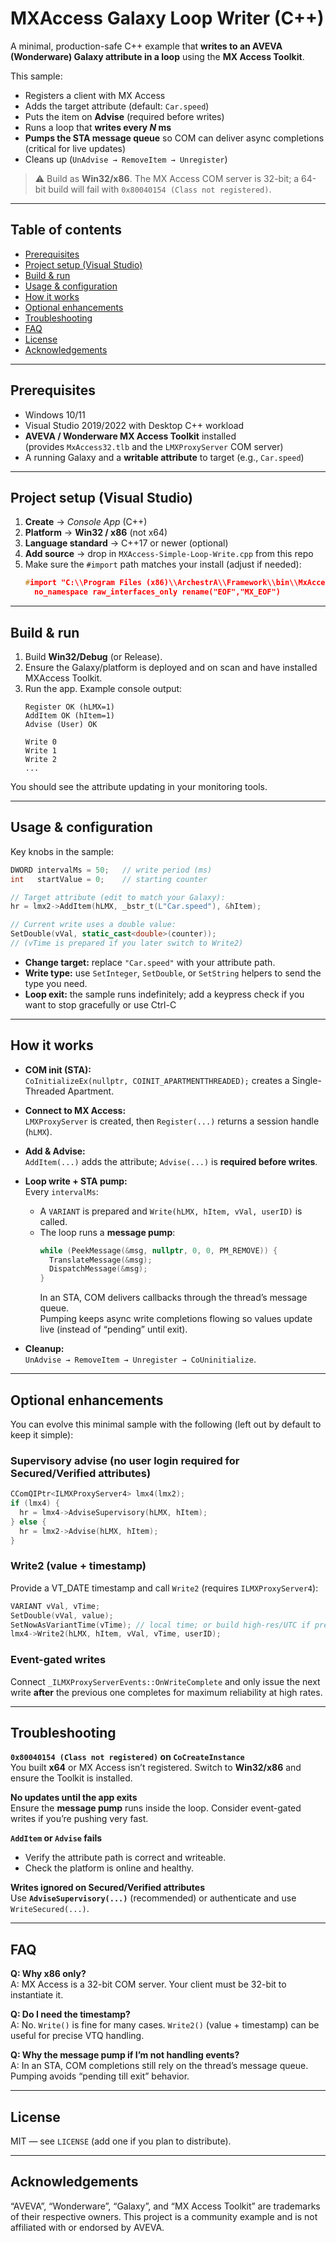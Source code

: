 # MXAccess Galaxy Loop Writer (C++)

A minimal, production-safe C++ example that **writes to an AVEVA (Wonderware) Galaxy attribute in a loop** using the **MX Access Toolkit**.

This sample:

- Registers a client with MX Access
- Adds the target attribute (default: `Car.speed`)
- Puts the item on **Advise** (required before writes)
- Runs a loop that **writes every _N_ ms**
- **Pumps the STA message queue** so COM can deliver async completions (critical for live updates)
- Cleans up (`UnAdvise → RemoveItem → Unregister`)

> ⚠️ Build as **Win32/x86**. The MX Access COM server is 32-bit; a 64-bit build will fail with `0x80040154 (Class not registered)`.

---

## Table of contents

- [Prerequisites](#prerequisites)  
- [Project setup (Visual Studio)](#project-setup-visual-studio)  
- [Build & run](#build--run)  
- [Usage & configuration](#usage--configuration)  
- [How it works](#how-it-works)  
- [Optional enhancements](#optional-enhancements)  
- [Troubleshooting](#troubleshooting)  
- [FAQ](#faq)  
- [License](#license)  
- [Acknowledgements](#acknowledgements)

---

## Prerequisites

- Windows 10/11
- Visual Studio 2019/2022 with Desktop C++ workload
- **AVEVA / Wonderware MX Access Toolkit** installed  
  (provides `MxAccess32.tlb` and the `LMXProxyServer` COM server)
- A running Galaxy and a **writable attribute** to target (e.g., `Car.speed`)

---

## Project setup (Visual Studio)

1. **Create** → *Console App* (C++)  
2. **Platform** → **Win32 / x86** (not x64)  
3. **Language standard** → C++17 or newer (optional)  
4. **Add source** → drop in `MXAccess-Simple-Loop-Write.cpp` from this repo  
5. Make sure the `#import` path matches your install (adjust if needed):
   ```cpp
   #import "C:\\Program Files (x86)\\ArchestrA\\Framework\\bin\\MxAccess32.tlb" \
     no_namespace raw_interfaces_only rename("EOF","MX_EOF")
   ```

---

## Build & run

1. Build **Win32/Debug** (or Release).  
2. Ensure the Galaxy/platform is deployed and on scan and have installed MXAccess Toolkit. 
3. Run the app. Example console output:
   ```
   Register OK (hLMX=1)
   AddItem OK (hItem=1)
   Advise (User) OK

   Write 0
   Write 1
   Write 2
   ...
   ```

You should see the attribute updating in your monitoring tools.

---

## Usage & configuration

Key knobs in the sample:

```cpp
DWORD intervalMs = 50;   // write period (ms)
int   startValue = 0;    // starting counter

// Target attribute (edit to match your Galaxy):
hr = lmx2->AddItem(hLMX, _bstr_t(L"Car.speed"), &hItem);

// Current write uses a double value:
SetDouble(vVal, static_cast<double>(counter));
// (vTime is prepared if you later switch to Write2)
```

- **Change target:** replace `"Car.speed"` with your attribute path.  
- **Write type:** use `SetInteger`, `SetDouble`, or `SetString` helpers to send the type you need.  
- **Loop exit:** the sample runs indefinitely; add a keypress check if you want to stop gracefully or use Ctrl-C

---

## How it works

- **COM init (STA):**  
  `CoInitializeEx(nullptr, COINIT_APARTMENTTHREADED);` creates a Single-Threaded Apartment.

- **Connect to MX Access:**  
  `LMXProxyServer` is created, then `Register(...)` returns a session handle (`hLMX`).

- **Add & Advise:**  
  `AddItem(...)` adds the attribute; `Advise(...)` is **required before writes**.

- **Loop write + STA pump:**  
  Every `intervalMs`:
  - A `VARIANT` is prepared and `Write(hLMX, hItem, vVal, userID)` is called.
  - The loop runs a **message pump**:
    ```cpp
    while (PeekMessage(&msg, nullptr, 0, 0, PM_REMOVE)) {
      TranslateMessage(&msg);
      DispatchMessage(&msg);
    }
    ```
    In an STA, COM delivers callbacks through the thread’s message queue.  
    Pumping keeps async write completions flowing so values update live (instead of “pending” until exit).

- **Cleanup:**  
  `UnAdvise → RemoveItem → Unregister → CoUninitialize`.

---

## Optional enhancements

You can evolve this minimal sample with the following (left out by default to keep it simple):

### Supervisory advise (no user login required for Secured/Verified attributes)
```cpp
CComQIPtr<ILMXProxyServer4> lmx4(lmx2);
if (lmx4) {
  hr = lmx4->AdviseSupervisory(hLMX, hItem);
} else {
  hr = lmx2->Advise(hLMX, hItem);
}
```

### Write2 (value + timestamp)
Provide a VT_DATE timestamp and call `Write2` (requires `ILMXProxyServer4`):
```cpp
VARIANT vVal, vTime;
SetDouble(vVal, value);
SetNowAsVariantTime(vTime); // local time; or build high-res/UTC if preferred
lmx4->Write2(hLMX, hItem, vVal, vTime, userID);
```

### Event-gated writes
Connect `_ILMXProxyServerEvents::OnWriteComplete` and only issue the next write **after** the previous one completes for maximum reliability at high rates.

---

## Troubleshooting

**`0x80040154 (Class not registered)` on `CoCreateInstance`**  
You built **x64** or MX Access isn’t registered. Switch to **Win32/x86** and ensure the Toolkit is installed.

**No updates until the app exits**  
Ensure the **message pump** runs inside the loop. Consider event-gated writes if you’re pushing very fast.

**`AddItem` or `Advise` fails**  
- Verify the attribute path is correct and writeable.  
- Check the platform is online and healthy.

**Writes ignored on Secured/Verified attributes**  
Use **`AdviseSupervisory(...)`** (recommended) or authenticate and use `WriteSecured(...)`.

---

## FAQ

**Q: Why x86 only?**  
A: MX Access is a 32-bit COM server. Your client must be 32-bit to instantiate it.

**Q: Do I need the timestamp?**  
A: No. `Write()` is fine for many cases. `Write2()` (value + timestamp) can be useful for precise VTQ handling.

**Q: Why the message pump if I’m not handling events?**  
A: In an STA, COM completions still rely on the thread’s message queue. Pumping avoids “pending till exit” behavior.

---

## License

MIT — see `LICENSE` (add one if you plan to distribute).

---

## Acknowledgements

“AVEVA”, “Wonderware”, “Galaxy”, and “MX Access Toolkit” are trademarks of their respective owners. This project is a community example and is not affiliated with or endorsed by AVEVA.

